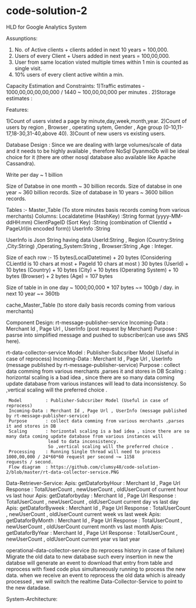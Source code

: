 # code-solution-2
HLD for Google Analytics System

Assunptions:
1) No. of Active clients + clients added in next 10 years = 100,000.
2) Users of every Client + Users added in next years = 100,00,000.
3) User from same location visted multiple times within 1 min is counted as single visit.
4) 10% users of every client active wihtin a min.

Capacity Estimation and Constraints:
1)Traffic estimates - 1000,00,00,00,00,000 / 1440 ~ 100,00,00,000 per minutes .
2)Storage estimates : 

Features:

1)Count of users visted a page by minute,day,week,month,year.
2)Count of users by region , Browser , operating sytem, Gender , Age group (0-10,11-17,18-30,31-40,above 40).
3)Count of new users vs existing users.

Database Design :
Since we are dealing with large volumes/scale of data and it needs to be highly available , therefore NoSql DyanmoDb will be ideal
choice for it (there are other nosql database also available like Apache Cassandra).

Write per day ~ 1 billion

Size of Databse in one month ~ 30 billion records.
Size of databse in one year ~ 360 billion records.
Size of database in 10 years ~ 3600 billion records.

Tables :-
Master_Table  (To store minutes basis records coming from various merchants) 
Columns: Localdatetime (HashKey) :String  format (yyyy-MM-ddHH:mm)
         ClientPageID (Sort Key) :String (combination of ClientId + PageUrl(in encoded form))
         UserInfo :String
         
UserInfo is Json String having data
UserId:String , Region (Country:String ,City:String) ,Operating_System:String , Browser:String ,Age : Integer.

Size of each row :- 15 bytes(LocalDatetime) + 20 bytes (Considering CLientId is 10 chars at most + PageId 10 chars at most ) 
30 bytes (UserId) + 10 bytes (Country) + 10 bytes (City) + 10 bytes (Operating System) + 10 bytes (Browser) + 2 bytes (Age)
= 107 bytes

Size of table in in one day ~ 1000,00,000 * 107 bytes ~= 100gb / day.
in next 10 year ~= 360tb

cache_Master_Table (to store daily basis records coming from various merchants)


Component Design:
rt-message-publisher-service
     Incoming-Data : Merchant Id , Page Url , UserInfo (post request by Merchant)
     Purpose       : pasrse into simplified message and pushed to subscriber(can use aws SNS here).
     
rt-data-collector-service
     Model         : Publisher-Subcsriber Model (Useful in case of reprocess)
     Incoming-Data : Merchant Id , Page Url , UserInfo (message published by rt-message-publisher-service)
     Purpose       : collect data comming from various merchants ,parses it and stores in DB
     Scaling       : horizontal scaling is a bad idea , since there are so many data coming update database from various instances will
                    lead to data inconsistency.
                    So ,vertical scaling will the preferred choice .
              
     
     Model         : Publisher-Subcsriber Model (Useful in case of reprocess)
     Incoming-Data : Merchant Id , Page Url , UserInfo (message published by rt-message-publisher-service)
     Purpose       : collect data comming from various merchants ,parses it and stores in DB
     Scaling       : horizontal scaling is a bad idea , since there are so many data coming update database from various instances will
                    lead to data inconsistency.
                    So ,vertical scaling will the preferred choice .
     Processing    : Running Single thread will need to process  1000,00,000 / 24*60*60 request per second ~= 1158                                            requests / second.
     Flow diagram  : https://github.com/clumsy48/code-solution-2/blob/master/rt-data-collector-service.PNG
     
Data-Retriever-Service:
    Apis: getDataforbyHour  : Merchant Id , Page Url  Response : TotalUserCount , newUserCount , oldUserCount of current hour vs last hour
    Apis: getDataforbyday   : Merchant Id , Page Url  Response : TotalUserCount , newUserCount , oldUserCount current day vs last day
    Apis: getDataforByweek  : Merchant Id , Page Url  Response : TotalUserCount , newUserCount , oldUserCount current week vs last week
    Apis: getDataforByMonth : Merchant Id , Page Url  Response : TotalUserCount , newUserCount , oldUserCount current month vs last month
    Apis: getDataforByYear  : Merchant Id , Page Url  Response : TotalUserCount , newUserCount , oldUserCount current year vs last year
    
operational-data-collector-service (to reprocess history in case of failure)
   Migrate the old data to new database such every insertion in new the databse will generate an event to download that entry from table 
   and reprocess with fixed code plus simultaneously running to process the new data.
   when we receive an event to reprocess the old data which is already processed , we will switch the realtime Data-Collector-Service to 
   point to the new datadase.
   
System-Architecture:




